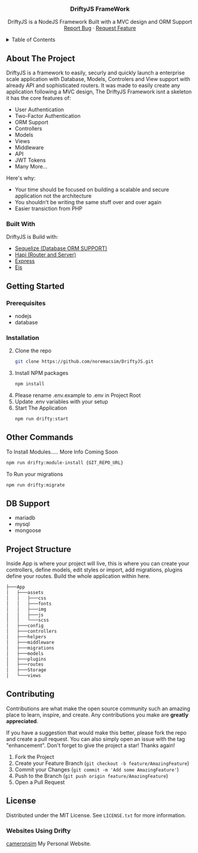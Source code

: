 
<div align="center">
<h3 align="center">DriftyJS FrameWork</h3>
  <p align="center">
    DriftyJS is a NodeJS Framework Built with a MVC design and ORM Support
    <br />
    <a href="https://github.com/noremacsim/DriftyJS/discussions/6">Report Bug</a>
    ·
    <a href="https://github.com/noremacsim/DriftyJS/discussions/categories/ideas">Request Feature</a>
  </p>
</div>

<!-- TABLE OF CONTENTS -->
<details>
  <summary>Table of Contents</summary>
  <ol>
    <li>
      <a href="#about-the-project">About The Project</a>
      <ul>
        <li><a href="#built-with">Built With</a></li>
      </ul>
    </li>
    <li>
      <a href="#getting-started">Getting Started</a>
      <ul>
        <li><a href="#prerequisites">Prerequisites</a></li>
        <li><a href="#installation">Installation</a></li>
      </ul>
    </li>
    <li><a href="#Project Structure">Project Structure</a></li>
    <li><a href="#usage">Usage</a></li>
    <li><a href="#Contributing">Contributing</a></li>
    <li><a href="#license">License</a></li>
  </ol>
</details>

<!-- ABOUT THE PROJECT -->
## About The Project

DriftyJS is a framework to easily, securly and quickly launch a enterprise scale application with Database, Models, Controlers and View support with already API and sophisticated routers.
It was made to easily create any application following a MVC design, The DriftyJS Framework isnt a skeleton it has the core features of:
- User Authentication
- Two-Factor Authentication
- ORM Support
- Controllers
- Models
- Views
- Middleware
- API
- JWT Tokens
- Many More...

Here's why:
* Your time should be focused on building a scalable and secure application not the architecture
* You shouldn't be writing the same stuff over and over again
* Easier transiction from PHP

### Built With

DriftyJS is Build with:
* [Sequelize (Database ORM SUPPORT)](https://sequelize.org)
* [Hapi (Router and Server)](https://hapi.dev/)
* [Express](https://expressjs.com/)
* [Ejs](https://ejs.co/)

<!-- GETTING STARTED -->
## Getting Started

### Prerequisites

* nodejs
* database

### Installation

2. Clone the repo
   ```sh
   git clone https://github.com/noremacsim/DriftyJS.git
   ```
3. Install NPM packages
   ```sh
   npm install
   ```
4. Please rename .env.example to .env in Project Root
5. Update .env variables with your setup
6. Start The Application
   ```sh
   npm run drifty:start
   ```
## Other Commands

To Install Modules..... More Info Coming Soon
   ```sh
   npm run drifty:module-install {GIT_REPO_URL}
   ```

To Run your migrations
   ```sh
   npm run drifty:migrate
   ```

## DB Support
* mariadb
* mysql
* mongoose

<!-- Project Structure -->
## Project Structure

Inside App is where your project will live, this is where you can create your controllers, define models, edit styles or import, add migrations, plugins define your routes. Build the whole application within here.
```php
├───App
│   ├───assets
│   │   ├───css
│   │   ├───fonts
│   │   ├───img
│   │   ├───js
│   │   └───scss
│   ├───config
│   ├───controllers
│   ├───helpers
│   ├───middleware
│   ├───migrations
│   ├───models
│   ├───plugins
│   ├───routes
│   ├───Storage
│   └───views
```

<!-- CONTRIBUTING -->
## Contributing

Contributions are what make the open source community such an amazing place to learn, inspire, and create. Any contributions you make are **greatly appreciated**.

If you have a suggestion that would make this better, please fork the repo and create a pull request. You can also simply open an issue with the tag "enhancement".
Don't forget to give the project a star! Thanks again!

1. Fork the Project
2. Create your Feature Branch (`git checkout -b feature/AmazingFeature`)
3. Commit your Changes (`git commit -m 'Add some AmazingFeature'`)
4. Push to the Branch (`git push origin feature/AmazingFeature`)
5. Open a Pull Request

<!-- LICENSE -->
## License

Distributed under the MIT License. See `LICENSE.txt` for more information.

### Websites Using Drifty
[cameronsim](https://cameronsim.uk) My Personal Website.